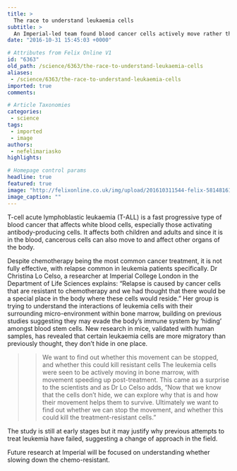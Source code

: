 ```yaml
---
title: >
  The race to understand leukaemia cells
subtitle: >
  An Imperial-led team found blood cancer cells actively move rather than hide in bone marrow
date: "2016-10-31 15:45:03 +0000"

# Attributes from Felix Online V1
id: "6363"
old_path: /science/6363/the-race-to-understand-leukaemia-cells
aliases:
 - /science/6363/the-race-to-understand-leukaemia-cells
imported: true
comments:

# Article Taxonomies
categories:
 - science
tags:
 - imported
 - image
authors:
 - nefelimariasko
highlights:

# Homepage control params
headline: true
featured: true
image: "http://felixonline.co.uk/img/upload/201610311544-felix-5814816122_d9e06fd0bf_o.jpg"
image_caption: ""
---
```


T-cell acute lymphoblastic leukaemia (T-ALL) is a fast progressive type of blood cancer that affects white blood cells, especially those activating antibody-producing cells. It affects both children and adults and since it is in the blood, cancerous cells can also move to and affect other organs of the body.

Despite chemotherapy being the most common cancer treatment, it is not fully effective, with relapse common in leukemia patients specifically. Dr Christina Lo Celso, a researcher at Imperial College London in the Department of Life Sciences explains: “Relapse is caused by cancer cells that are resistant to chemotherapy and we had thought that there would be a special place in the body where these cells would reside.” Her group is trying to understand the interactions of leukemia cells with their surrounding micro-environment within bone marrow, building on previous studies suggesting they may evade the body’s immune system by ‘hiding’ amongst blood stem cells. New research in mice, validated with human samples, has revealed that certain leukaemia cells are more migratory than previously thought, they don’t hide in one place.
> > We want to find out whether this movement can be stopped, and whether this could kill resistant cells
The leukemia cells were seen to be actively moving in bone marrow, with movement speeding up post-treatment. This came as a surprise to the scientists and as Dr Lo Celso adds, “Now that we know that the cells don’t hide, we can explore why that is and how their movement helps them to survive. Ultimately we want to find out whether we can stop the movement, and whether this could kill the treatment-resistant cells.”

The study is still at early stages but it may justify why previous attempts to treat leukemia have failed, suggesting a change of approach in the field.

Future research at Imperial will be focused on understanding whether slowing down the chemo-resistant.
